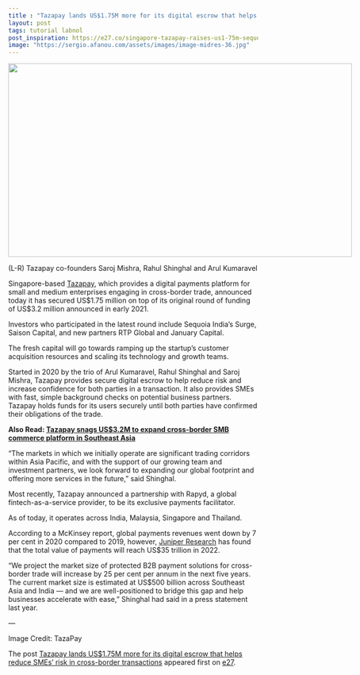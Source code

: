 ```yaml
---
title : "Tazapay lands US$1.75M more for its digital escrow that helps reduce SMEs’ risk in cross-border transactions"
layout: post
tags: tutorial labnol
post_inspiration: https://e27.co/singapore-tazapay-raises-us1-75m-sequoia-india-saison-capital-20210330/
image: "https://sergio.afanou.com/assets/images/image-midres-36.jpg"
---
```


<div id="attachment_412477" style="width: 703px" class="wp-caption aligncenter"><img aria-describedby="caption-attachment-412477" loading="lazy" class="wp-image-412477 size-full" src="https://e27.co/wp-content/uploads/2021/03/download-1-2.jpeg" alt="" width="693" height="390" /><p id="caption-attachment-412477" class="wp-caption-text">(L-R) Tazapay co-founders Saroj Mishra, Rahul Shinghal and Arul Kumaravel</p></div>
<p>Singapore-based <a rel="follow" href="http://www.tazapay.com/" target="_blank" rel="noopener" >Tazapay</a>, which provides a digital payments platform for small and medium enterprises engaging in cross-border trade, announced today it has secured US$1.75 million on top of its original round of funding of US$3.2 million announced in early 2021.</p>
<p>Investors who participated in the latest round include Sequoia India&#8217;s Surge, Saison Capital, and new partners RTP Global and January Capital.</p>
<p>The fresh capital will go towards ramping up the startup&#8217;s customer acquisition resources and scaling its technology and growth teams.</p>
<p>Started in 2020 by the trio of Arul Kumaravel, Rahul Shinghal and Saroj Mishra, Tazapay provides secure digital escrow to help reduce risk and increase confidence for both parties in a transaction. It also provides SMEs with fast, simple background checks on potential business partners. Tazapay holds funds for its users securely until both parties have confirmed their obligations of the trade.</p>
<p><strong>Also Read: <a rel="follow" href="https://e27.co/tazapay-snags-us3-2m-to-expand-cross-border-smb-commerce-platform-in-southeast-asia-20201201/">Tazapay snags US$3.2M to expand cross-border SMB commerce platform in Southeast Asia</a></strong></p>
<p>&#8220;The markets in which we initially operate are significant trading corridors within Asia Pacific, and with the support of our growing team and investment partners, we look forward to expanding our global footprint and offering more services in the future,&#8221; said Shinghal.</p>
<p>Most recently, Tazapay announced a partnership with Rapyd, a global fintech-as-a-service provider, to be its exclusive payments facilitator.</p>
<p>As of today, it operates across India, Malaysia, Singapore and Thailand.</p>
<p>According to a McKinsey report, global payments revenues went down by 7 per cent in 2020 compared to 2019, however, <a rel="follow" href="https://www.juniperresearch.com/press/press-releases/b2b-cross-border-payments-to-grow">Juniper Research</a> has found that the total value of payments will reach US$35 trillion in 2022.</p>
<p>&#8220;We project the market size of protected B2B payment solutions for cross-border trade will increase by 25 per cent per annum in the next five years. The current market size is estimated at US$500 billion across Southeast Asia and India &#8212; and we are well-positioned to bridge this gap and help businesses accelerate with ease,&#8221; Shinghal had said in a press statement last year.</p>
<p>&#8212;</p>
<p>Image Credit: TazaPay</p>
<p>The post <a rel="nofollow" href="https://e27.co/singapore-tazapay-raises-us1-75m-sequoia-india-saison-capital-20210330/">Tazapay lands US$1.75M more for its digital escrow that helps reduce SMEs&#8217; risk in cross-border transactions</a> appeared first on <a rel="nofollow" href="https://e27.co">e27</a>.</p>
